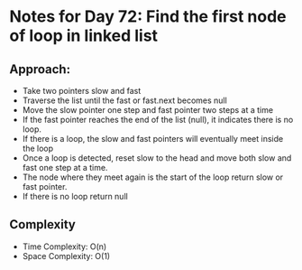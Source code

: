 # Notes for Day 72: Find the first node of loop in linked list

## Approach:

- Take two pointers slow and fast
- Traverse the list until the fast or fast.next becomes null
- Move the slow pointer one step and fast pointer two steps at a time
- If the fast pointer reaches the end of the list (null), it indicates there is no loop.
- If there is a loop, the slow and fast pointers will eventually meet inside the loop 
- Once a loop is detected, reset slow to the head and move both slow and fast one step at a time.
- The node where they meet again is the start of the loop return slow or fast pointer.
- If there is no loop return null

## Complexity

- Time Complexity: O(n)
- Space Complexity: O(1)
